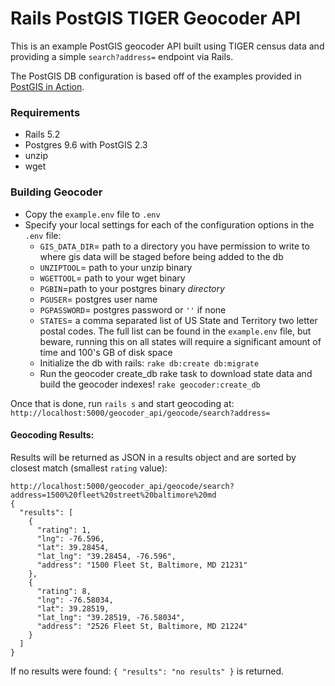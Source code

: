 # Rails PostGIS TIGER Geocoder API

This is an example PostGIS geocoder API built using TIGER census data and providing a simple `search?address=` endpoint via Rails.

The PostGIS DB configuration is based off of the examples provided in [PostGIS in Action](http://www.postgis.us/).

### Requirements
- Rails 5.2
- Postgres 9.6 with PostGIS 2.3
- unzip
- wget

### Building Geocoder
- Copy the `example.env` file to `.env`
- Specify your local settings for each of the configuration options in the `.env` file:
  - `GIS_DATA_DIR`= path to a directory you have permission to write to where gis data will be staged before being added to the db
  - `UNZIPTOOL`= path to your unzip binary
  - `WGETTOOL`= path to your wget binary
  - `PGBIN`=path to your postgres binary _directory_
  - `PGUSER`= postgres user name
  - `PGPASSWORD`= postgres password or `''` if none
  - `STATES`= a comma separated list of US State and Territory two letter postal codes.  The full list can be found in the `example.env` file, but beware, running this on all states will require a significant amount of time and 100's GB of disk space
  - Initialize the db with rails: `rake db:create db:migrate`
  - Run the geocoder create_db rake task to download state data and build the geocoder indexes! `rake geocoder:create_db`

Once that is done, run `rails s` and start geocoding at: `http://localhost:5000/geocoder_api/geocode/search?address=`

#### Geocoding Results:
Results will be returned as JSON in a results object and are sorted by closest match (smallest `rating` value):
```
http://localhost:5000/geocoder_api/geocode/search?address=1500%20fleet%20street%20baltimore%20md
{
  "results": [
    {
      "rating": 1,
      "lng": -76.596,
      "lat": 39.28454,
      "lat_lng": "39.28454, -76.596",
      "address": "1500 Fleet St, Baltimore, MD 21231"
    },
    {
      "rating": 8,
      "lng": -76.58034,
      "lat": 39.28519,
      "lat_lng": "39.28519, -76.58034",
      "address": "2526 Fleet St, Baltimore, MD 21224"
    }
  ]
}
```

If no results were found: `{ "results": "no results" }` is returned.

